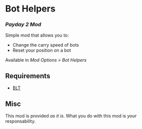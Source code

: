 # Bot Helpers
### _Payday 2 Mod_

Simple mod that allows you to:
* Change the carry speed of bots
* Reset your position on a bot

Available in _Mod Options_ > _Bot Helpers_

## Requirements
* [BLT](https://paydaymods.com/download/)

## Misc
This mod is provided _as it is_. What you do with this mod is _your_ responsability.
